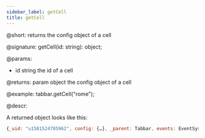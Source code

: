 ```yaml
---
sidebar_label: getCell
title: getCell
---          
```


@short: returns the config object of a cell

@signature: getCell(id: string): object;

@params:
- id		string		the id of a cell

@returns:
param   object  the config object of a cell

@example:
tabbar.getCell("rome");


@descr:

A returned object looks like this:

~~~js
{_uid: "u1581524705962", config: {…}, _parent: Tabbar, events: EventSystem, …}
~~~





